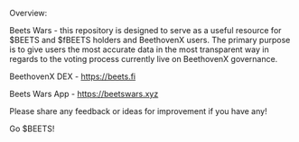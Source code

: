 Overview:

  Beets Wars - this repository is designed to serve as a useful resource for $BEETS and $fBEETS holders and BeethovenX users. The primary purpose is to give users the most accurate data in the most transparent way in regards to the voting process currently live on BeethovenX governance.

  BeethovenX DEX - https://beets.fi  

  Beets Wars App - https://beetswars.xyz 

  Please share any feedback or ideas for improvement if you have any!

  Go $BEETS!
